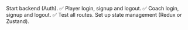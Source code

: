 Start backend (Auth). ✅
Player login, signup and logout. ✅
Coach login, signup and logout. ✅
Test all routes.
Set up state management (Redux or Zustand).